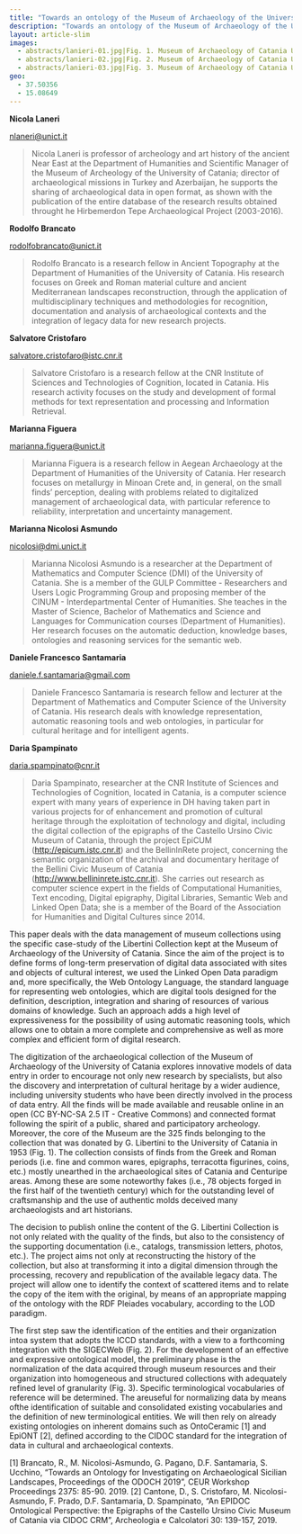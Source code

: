 ```yaml
---
title: "Towards an ontology of the Museum of Archaeology of the University of Catania: from the legacy data digitization to the semantic web"
description: "Towards an ontology of the Museum of Archaeology of the University of Catania: from the legacy data digitization to the semantic web"
layout: article-slim
images:
  - abstracts/lanieri-01.jpg|Fig. 1. Museum of Archaeology of Catania University, the G. Libertini collection, selection of some finds from the Greek age (above) and fakes (below). 
  - abstracts/lanieri-02.jpg|Fig. 2. Museum of Archaeology of Catania University, Entity–relationship diagrams. 
  - abstracts/lanieri-03.jpg|Fig. 3. Museum of Archaeology of Catania University, digitization of chronological data.
geo:
  - 37.50356
  - 15.08649
---
```


**Nicola Laneri**

[nlaneri@unict.it](mailto:nlaneri@unict.it)

> Nicola Laneri is professor of archeology and art history of the ancient Near East at the Department of Humanities and Scientific Manager of the Museum of Archeology of  the University of Catania; director of archaeological missions in Turkey and Azerbaijan, he supports the sharing of archaeological data in open format, as shown with the publication of the entire database of the research results obtained throught he Hirbemerdon Tepe Archaeological Project (2003-2016).

**Rodolfo Brancato**

[rodolfobrancato@unict.it](mailto:rodolfobrancato@unict.it)

> Rodolfo Brancato is a research fellow in Ancient Topography at the Department of Humanities of the University of Catania. His research focuses on Greek and Roman material culture and ancient Mediterranean landscapes reconstruction, through the application of multidisciplinary techniques and methodologies for recognition, documentation and analysis of archaeological contexts and the integration of legacy data for new research projects.

**Salvatore Cristofaro**

[salvatore.cristofaro@istc.cnr.it](mailto:salvatore.cristofaro@istc.cnr.it)

> Salvatore Cristofaro is a research fellow at the CNR Institute of Sciences and Technologies of Cognition, located in Catania. His research activity focuses on the study and development of formal methods for text representation and processing and Information Retrieval.

**Marianna Figuera**

[marianna.figuera@unict.it](marianna.figuera@unict.it)

> Marianna Figuera is a research fellow in Aegean Archaeology at the Department of Humanities of the University of Catania. Her research focuses on metallurgy in Minoan Crete and, in general, on the small finds’ perception, dealing with problems related to digitalized management of archaeological data, with particular reference to reliability, interpretation and uncertainty management.

**Marianna Nicolosi Asmundo**

[nicolosi@dmi.unict.it](mailto:nicolosi@dmi.unict.it)

>Marianna Nicolosi Asmundo is a researcher at the Department of Mathematics and Computer Science (DMI) of the University of Catania. She is a member of the GULP Committee - Researchers and Users Logic Programming Group and proposing member of the CINUM - Interdepartmental Center of Humanities. She teaches in the Master of Science, Bachelor of Mathematics and Science and Languages for Communication courses (Department of Humanities). Her research focuses on the automatic deduction, knowledge bases, ontologies and reasoning services for the semantic web.

**Daniele Francesco Santamaria**

[daniele.f.santamaria@gmail.com](daniele.f.santamaria@gmail.com)

> Daniele Francesco Santamaria is research fellow and lecturer at the Department of Mathematics and Computer Science of the University of Catania. His research deals with knowledge representation, automatic reasoning tools and web ontologies, in particular for cultural heritage and for intelligent agents.

**Daria Spampinato**

[daria.spampinato@cnr.it](mailto:daria.spampinato@cnr.it)

> Daria Spampinato, researcher at the CNR Institute of Sciences and Technologies of Cognition, located in Catania, is a computer science expert with many years of experience in DH having taken part in various projects for of enhancement and promotion of cultural heritage through the exploitation of technology and digital, including the digital collection of the epigraphs of the Castello Ursino Civic Museum of Catania, through the project EpiCUM (http://epicum.istc.cnr.it) and the BellinInRete project, concerning the semantic organization of the archival and documentary heritage of the Bellini Civic Museum of Catania (http://www.bellininrete.istc.cnr.it). She carries out research as computer science expert in the fields of Computational Humanities, Text encoding, Digital epigraphy, Digital Libraries, Semantic Web and Linked Open Data; she is a member of the Board of the Association for Humanities and Digital Cultures since 2014.

This paper deals with the data management of museum collections using the specific case-study of the Libertini Collection kept at the Museum of Archaeology of the University of Catania. Since the  aim of the project  is to define forms of long-term preservation of digital data associated with sites and objects of cultural interest, we used the Linked Open Data paradigm and, more specifically, the Web Ontology Language, the standard language for representing web ontologies, which are digital tools designed for the definition, description, integration and sharing of resources of various domains of knowledge. Such an approach adds a high level of expressiveness for the possibility of using automatic reasoning tools, which allows one to  obtain a more complete and comprehensive as well as more complex and efficient form of digital research.

The digitization of the archaeological collection of the Museum of Archaeology of the University of Catania explores innovative models of data entry in order to encourage not only new research by specialists, but also the discovery and interpretation of cultural heritage by a wider audience, including university students who have been directly involved in the process of data entry. All the finds will be made available and reusable online in an open (CC BY-NC-SA 2.5 IT - Creative Commons) and connected format following the spirit of a public, shared and participatory archeology. Moreover, the core of the Museum are the 325 finds belonging to the collection that was donated by G. Libertini to the University of Catania in 1953 (Fig. 1). The collection consists of finds from the Greek and Roman periods (i.e. fine and common wares,  epigraphs, terracotta figurines, coins, etc.) mostly unearthed in the archaeological sites of Catania and Centuripe areas. Among these are some noteworthy fakes (i.e., 78 objects forged in the first half of the twentieth century) which for the outstanding level of craftsmanship and the use of authentic molds deceived many archaeologists and art historians.

The decision to publish online the content of the G. Libertini Collection is not only related with  the quality of the finds, but also to the consistency of the supporting documentation (i.e., catalogs, transmission letters, photos, etc.). The project aims not only at reconstructing the history of the collection, but also at transforming it into a digital dimension through the processing, recovery and republication of the available legacy data. The project will allow one to identify the context of scattered items and to relate the copy of the item with the original,  by means of an appropriate mapping of the ontology with  the RDF Pleiades vocabulary, according to the LOD paradigm.

The first step saw the identification of the entities and their organization intoa system that adopts the ICCD standards, with a view to a forthcoming integration with the SIGECWeb (Fig. 2). For the development of an effective and expressive ontological model, the preliminary phase is the normalization of the data acquired through museum resources and their organization into homogeneous and structured collections with adequately refined level of granularity (Fig. 3). Specific terminological vocabularies of reference will be determined. The areuseful for normalizing data by means ofthe identification of suitable and consolidated existing vocabularies and the definition of new terminological entities. We will then rely on already existing ontologies on inherent domains such as OntoCeramic [1] and EpiONT [2], defined according to the CIDOC standard for the integration of data in cultural and archaeological contexts.

[1] Brancato, R., M. Nicolosi-Asmundo, G. Pagano, D.F. Santamaria, S. Ucchino, “Towards an Ontology for Investigating on Archaeological Sicilian Landscapes, Proceedings of the ODOCH 2019”, CEUR Workshop Proceedings 2375: 85-90. 2019.
[2] Cantone, D., S. Cristofaro, M. Nicolosi-Asmundo, F. Prado, D.F. Santamaria, D. Spampinato, “An EPIDOC Ontological Perspective: the Epigraphs of the Castello Ursino Civic Museum of Catania via CIDOC CRM”, Archeologia e Calcolatori 30: 139-157, 2019.
